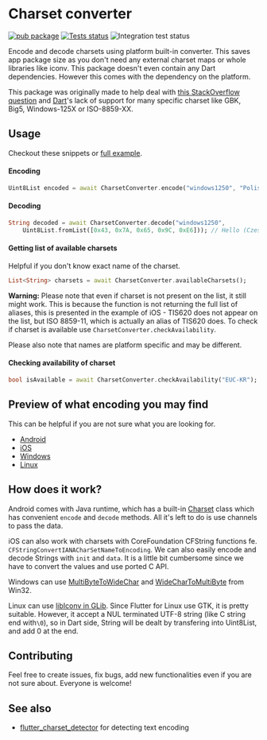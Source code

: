 # Charset converter

[![pub package](https://img.shields.io/pub/v/charset_converter.svg)](https://pub.dartlang.org/packages/charset_converter)
[![Tests status](https://github.com/pr0gramista/charset_converter/workflows/Tests/badge.svg)](https://github.com/pr0gramista/charset_converter/actions)
![Integration test status](https://api.codemagic.io/apps/6212498f0b28f648d6d103b4/tests-mobile/status_badge.svg)

Encode and decode charsets using platform built-in converter. This saves app package size as you don't need any external charset maps or whole libraries like iconv. This package doesn't even contain any Dart dependencies. However this comes with the dependency on the platform.

This package was originally made to help deal with [this StackOverflow question](https://stackoverflow.com/questions/59475607/how-to-print-asian-languages-to-a-thermal-printer-from-flutter/59531422#59531422) and [Dart](https://api.dartlang.org/stable/2.7.0/dart-convert/dart-convert-library.html)'s lack of support for many specific charset like GBK, Big5, Windows-125X or ISO-8859-XX.

## Usage

Checkout these snippets or [full example](https://github.com/pr0gramista/charset_converter/tree/master/example).

#### Encoding

```dart
Uint8List encoded = await CharsetConverter.encode("windows1250", "Polish has óśćł");
```

#### Decoding

```dart
String decoded = await CharsetConverter.decode("windows1250",
    Uint8List.fromList([0x43, 0x7A, 0x65, 0x9C, 0xE6])); // Hello (Cześć) in Polish
```

#### Getting list of available charsets

Helpful if you don't know exact name of the charset.

```dart
List<String> charsets = await CharsetConverter.availableCharsets();
```

**Warning:** Please note that even if charset is not present on the list, it still might work. This is because the function is not returning the full list of aliases, this is presented in the example of iOS - TIS620 does not appear on the list, but ISO 8859-11, which is actually an alias of TIS620 does. To check if charset is available use `CharsetConverter.checkAvailability`.

Please also note that names are platform specific and may be different.

#### Checking availability of charset

```dart
bool isAvailable = await CharsetConverter.checkAvailability("EUC-KR");
```

## Preview of what encoding you may find

This can be helpful if you are not sure what you are looking for.

- [Android](https://github.com/pr0gramista/charset_converter/blob/master/CHARSETS-ANDROID)
- [iOS](https://github.com/pr0gramista/charset_converter/blob/master/CHARSETS-IOS)
- [Windows](https://github.com/pr0gramista/charset_converter/blob/master/CHARSETS-WINDOWS)
- [Linux](https://github.com/pr0gramista/charset_converter/blob/master/CHARSETS-LINUX)

## How does it work?

Android comes with Java runtime, which has a built-in [Charset](https://docs.oracle.com/javase/7/docs/api/java/nio/charset/Charset.html) class which has convenient `encode` and `decode` methods. All it's left to do is use channels to pass the data.

iOS can also work with charsets with CoreFoundation CFString functions fe. `CFStringConvertIANACharSetNameToEncoding`. We can also easily encode and decode Strings with `init` and `data`. It is a little bit cumbersome since we have to convert the values and use ported C API.

Windows can use [MultiByteToWideChar](https://docs.microsoft.com/en-us/windows/win32/api/stringapiset/nf-stringapiset-multibytetowidechar) and [WideCharToMultiByte](https://docs.microsoft.com/en-us/windows/win32/api/stringapiset/nf-stringapiset-widechartomultibyte) from Win32.

Linux can use [libIconv in GLib](https://docs.gtk.org/glib/struct.IConv.html). Since Flutter for Linux use GTK, it is pretty suitable. However, it accept a NUL terminated UTF-8 string (like C string end with`\0`), so in Dart side, String will be dealt by transfering into Uint8List, and add 0 at the end.

## Contributing

Feel free to create issues, fix bugs, add new functionalities even if you are not sure about. Everyone is welcome!

## See also

- [flutter_charset_detector](https://pub.dev/packages/flutter_charset_detector) for detecting text encoding
